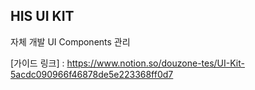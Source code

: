 ## HIS UI KIT
자체 개발 UI Components 관리

[가이드 링크] : https://www.notion.so/douzone-tes/UI-Kit-5acdc090966f46878de5e223368ff0d7